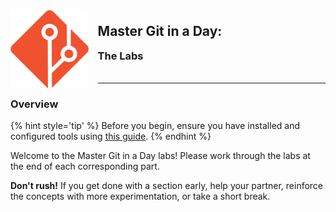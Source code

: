 <div>
    <img src="assets/logo.png" style="float: left; margin: 0px 15px 15px 0px; height:125px;">
    <h2 style="display:inline-block;margin-top:1em;">Master Git in a Day:</h2>
    <h3 style="margin-top:0;margin-bottom:2em;">The Labs</h3>
</div>
<hr>

### Overview

{% hint style='tip' %}
Before you begin, ensure you have installed and configured tools using [this guide](http://bit.ly/MasterGitTools).
{% endhint %}

Welcome to the Master Git in a Day labs!  Please work through the labs at the end of each corresponding part.

**Don't rush!**  If you get done with a section early, help your partner, reinforce the concepts with more experimentation, or take a short break.
